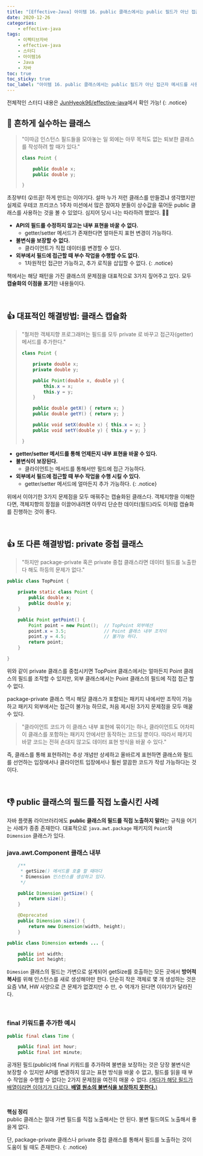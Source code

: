 ```yaml
---
title: "[Effective-Java] 아이템 16. public 클래스에서는 public 필드가 아닌 접근자 메서드를 사용하라"
date: 2020-12-26
categories:
    - effective-java
tags:
    - 이펙티브자바
    - effective-java
    - 스터디
    - 아이템16
    - Java
    - 자바
toc: true
toc_sticky: true
toc_label: "아이템 16. public 클래스에서는 public 필드가 아닌 접근자 메서드를 사용하라"
---
```


전체적인 스터디 내용은 [JunHyeok96/effective-java](https://github.com/JunHyeok96/effective-java)에서 확인 가능! 
{: .notice}

## 🚫 흔하게 실수하는 클래스
> "이따금 인스턴스 필드들을 모아놓는 일 외에는 아무 목적도 없는 퇴보한 클래스를 작성하려 할 때가 있다."
> ```java
> class Point {
> 
>     public double x;
>     public double y;
> 
> }
> ```

초장부터 😮뜨끔! 하게 만드는 이야기다. 설마 누가 저런 클래스를 만들겠냐 생각했지만 
실제로 우테코 프리코스 1주차 미션에서 많은 참여자 분들이 상수값을 묶어둔 public 클래스를 
사용하는 것을 볼 수 있었다. 심지어 당시 나는 따라하려 했었다. 🤦‍♂️  
  
- **API의 필드를 수정하지 않고는 내부 표현을 바꿀 수 없다.**
    - getter/setter 메서드가 존재한다면 얼마든지 표현 변경이 가능하다.
- **불변식을 보장할 수 없다.**
    - 클라이언트가 직접 데이터를 변경할 수 있다.
- **외부에서 필드에 접근할 때 부수 작업을 수행할 수도 없다.**
    - 1차원적인 접근만 가능하고, 추가 로직을 삽입할 수 없다.
{: .notice}

책에서는 해당 패턴을 가진 클래스의 문제점을 대표적으로 3가지 짚어주고 있다. 
모두 **캡슐화의 이점을 포기**한 내용들이다.

<br>

## 👍 대표적인 해결방법: 클래스 캡슐화
> "철저한 객체지향 프로그래머는 필드를 모두 private 로 바꾸고 접근자(getter) 메서드를 추가한다."
> ```java
> class Point {
> 
>     private double x;
>     private double y;
> 
>     public Point(double x, double y) {
>         this.x = x;
>         this.y = y;
>     }
> 
>     public double getX() { return x; }
>     public double getY() { return y; }
> 
>     public void setX(double x) { this.x = x; }
>     public void setY(double y) { this.y = y; }
> 
> }
> ```

- **getter/setter 메서드를 통해 언제든지 내부 표현을 바꿀 수 있다.**
- **불변식이 보장된다.**
    - 클라이언트는 메서드를 통해서만 필드에 접근 가능하다.
- **외부에서 필드에 접근할 때 부수 작업을 수행 시킬 수 있다.**
    - getter/setter 메서드에 얼마든지 추가 가능하다.
{: .notice}

위에서 이야기한 3가지 문제점을 모두 매꿔주는 캡슐화된 클래스다. 
객체지향을 이해한다면, 객체지향의 장점을 이끌어내려면 아무리 단순한 데이터(필드)라도 
이처럼 캡슐화를 진행하는 것이 좋다.

<br>

## 👍 또 다른 해결방법: private 중첩 클래스
> "하지만 package-private 혹은 private 중첩 클래스라면 데이터 필드를 노출한다 해도 하등의 문제가 없다."

```java
public class TopPoint {

    private static class Point {
        public double x;
        public double y;
    }

    public Point getPoint() {
        Point point = new Point();  // TopPoint 외부에선
        point.x = 3.5;              // Point 클래스 내부 조작이
        point.y = 4.5;              // 불가능 하다.
        return point;
    }

}
```

위와 같이 private 클래스를 중첩시키면 TopPoint 클래스에서는 얼마든지 
Point 클래스의 필드를 조작할 수 있지만, 외부 클래스에서는 Point 클래스의 
필드에 직접 접근 할 수 없다.  
  
package-private 클래스 역시 해당 클래스가 포함되는 패키지 내에서만 조작이 가능하고 
패키지 외부에서는 접근이 불가능 하므로, 처음 제시된 3가지 문제점을 모두 매꿀 수 있다.  
  
> "클라이언트 코드가 이 클래스 내부 표현에 묶이기는 하나, 클라이언트도 어차피 이 클래스를 포함하는 패키지 안에서만 동작하는 코드일 뿐이다. 
> 따라서 패키지 바깥 코드는 전혀 손대지 않고도 데이터 표현 방식을 바꿀 수 있다."

즉, 클래스를 통해 표현하려는 추상 개념만 상세하고 올바르게 표현하면 클래스와 필드를 선언하는 입장에서나 
클라이언트 입장에서나 훨씬 깔끔한 코드가 작성 가능하다는 것이다.

<br>

## 👎 public 클래스의 필드를 직접 노출시킨 사례
자바 플랫폼 라이브러리에도 **public 클래스의 필드를 직접 노출하지 말라**는 규칙을
어기는 사례가 종종 존재한다. 대표적으로 `java.awt.package` 패키지의 
`Point`와 `Dimension` 클래스가 있다.

### java.awt.Component 클래스 내부
```java
    /**
     * getSize() 메서드를 호출 할 때마다
     * Dimension 인스턴스를 생성하고 있다.
     */

    public Dimension getSize() {
        return size();
    }

    @Deprecated
    public Dimension size() {
        return new Dimension(width, height);
    }
```
```java
public class Dimension extends ... {

    public int width;
    public int height;
```

`Dimesion` 클래스의 필드는 가변으로 설계되어 getSize를 호출하는 모든 곳에서 
**방어적 복사**를 위해 인스턴스를 새로 생성해야만 한다. 단순히 작은 객체로 몇 개 생성하는 것은 
요즘 VM, HW 사양으로 큰 문제가 없겠지만 수 만, 수 억개가 된다면 이야기가 달라진다.

<br>

### final 키워드를 추가한 예시
```java
public final class Time {

    public final int hour;
    public final int minute;
```
공개된 필드(public)에 final 키워드를 추가하여 불변을 보장하는 것은 
당장 불변식은 보장할 수 있지만 API를 변경하지 않고는 표현 방식을 바꿀 수 없고, 
필드를 읽을 때 부수 작업을 수행할 수 없다는 2가지 문제점을 여전히 매꿀 수 없다.
[(게다가 해당 필드가 배열이라면 이야기가 다르다. **배열 원소의 불변식을 보장하지 못한다.**)](https://hyeon9mak.github.io/effective-java/Effective-Java-item15/#public-배열의-문제점)

<br>

**핵심 정리**  
public 클래스는 절대 가변 필드를 직접 노출해서는 안 된다. 
불변 필드여도 노출해서 좋을게 없다.  
  
단, package-private 클래스나 private 중첩 클래스를 통해서 
필드를 노출하는 것이 도움이 될 때도 존재한다.
{: .notice}